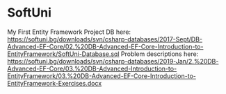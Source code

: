 # SoftUni
My First Entity Framework Project
DB here: https://softuni.bg/downloads/svn/csharp-databases/2017-Sept/DB-Advanced-EF-Core/02.%20DB-Advanced-EF-Core-Introduction-to-EntityFramework/SoftUni-Database.sql
Problem descriptions here: https://softuni.bg/downloads/svn/csharp-databases/2019-Jan/2.%20DB-Advanced-EF-Core/03.%20DB-Advanced-Introduction-to-EntityFramework/03.%20DB-Advanced-EF-Core-Introduction-to-EntityFramework-Exercises.docx
